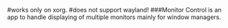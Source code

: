 #works only on xorg. 
#does not support wayland!
###Monitor Control is an app to handle displaying of multiple monitors mainly for window managers.
